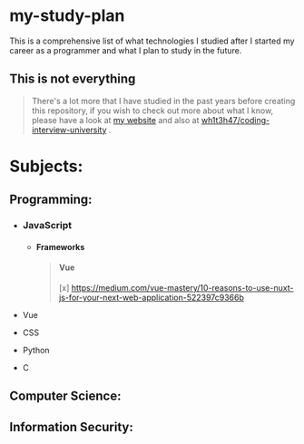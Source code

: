 # my-study-plan

This is a comprehensive list of what technologies I studied after I started my career as a programmer and what I plan to study in the future.

## This is not everything
> There's a lot more that I have studied in the past years before creating this repository, if you wish to check out more about what I know, please have a look at [my website](https://invalid.com) and also at [wh1t3h47/coding-interview-university](https://github.com/wh1t3h47/coding-interview-university) .


# Subjects:

## Programming:

- ### JavaScript
  - #### Frameworks
    > #### Vue
      > [x] https://medium.com/vue-mastery/10-reasons-to-use-nuxt-js-for-your-next-web-application-522397c9366b

- Vue

- CSS

- Python

- C


## Computer Science:

## Information Security:
